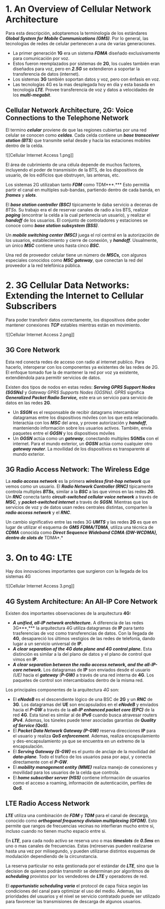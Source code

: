 # 1. An Overview of Cellular Network Architecture

Para esta descripción, adoptaremos la terminología de los estándares ***Global System for Mobile Communications (GMS)***. Por lo general, las tecnologías de redes de celular pertenecen a una de varias generaciones.

- La primer generación **1G** era un sistema ***FDMA*** diseñado exclusivamente para comunicación por voz.
- Estos fueron reemplazados por sistemas de **2G**, los cuales también eran diseñados para voz, pero en ***2.5G*** se extendieron a soportar la transferencia de datos (internet).
- Los sistemas **3G** también soportan datos y voz, pero con énfasis en voz.
- Las tecnologías 4G es la mas desplegada hoy en día y esta basada en tecnología ***LTE***. Provee transferencia de voz y datos a velocidades de los ***multi-megabit***.

## Cellular Network Architecture, 2G: Voice Connections to the Telephone Network

El termino ***celular*** proviene de que las regiones cubiertas por una red celular se conocen como ***celdas***. Cada celda contiene un ***base transceiver station (BTS**)* que transmite señal desde y hacia las estaciones mobiles dentro de la celda.

![[Cellular Internet Access 1.png]]

El área de cubrimiento de una célula depende de muchos factores, incluyendo el poder de transmisión de la BTS, de los dispositivos de usuario, de los edificios que obstruyen, las antenas, etc.

Los sistemas 2G utilizaban tanto ***FDM*** como TDM***.*** Esto permitía partir el canal en multiples sub-bandas, partiendo dentro de cada banda, en ***frames*** y ***slots***.

El ***base station controller (BSC)*** típicamente le daba servicio a decenas de *BTSs.* Su trabajo era el de reservar canales de radio a los BTS, realizar ***paging*** (encontrar la celda a la cual pertenecía un usuario), y realizar el ***handoff*** de los usuarios. El conjunto de controladores y estaciones se conoce como ***base station subsystem (BSS)***.

Un ***mobile switching center (MSC)*** juega el rol central en la autorización de los usuarios, establecimiento y cierre de conexión, y ***handoff***. Usualmente, un único ***MSC*** contiene unos hasta cinco ***BSC***.

Una red de proveedor celular tiene un número de ***MSCs,*** con algunos especiales conocidos como ***MSC gateway***, que conectan la red del proveedor a la red telefónica pública.

# 2. 3G Cellular Data Networks: Extending the Internet to Cellular Subscribers

Para poder transferir datos correctamente, los dispositivos debe poder mantener conexiones ***TCP*** estables mientras están en movimiento.

![[Cellular Internet Access 2.png]]

## 3G Core Network

Esta red conecta redes de acceso con radio al internet publico. Para hacerlo, interoperar con los componentes ya existentes de las redes de 2G. El enfoque tomado fue la de mantener la red por voz ya existente, extendiéndola para permitir servicios de datos.

Existen dos tipos de nodos en estas redes: ***Serving GPRS Support Nodes (SGSNs)*** y *Gateway GPRS Supports Nodes (GGSNs). GPRS* significa ***Generalized Packet Radio Service,*** este era un servicio para servicio de datos en las redes **2G**.

- Un ***SSGN*** es el responsable de recibir datagrams intercambiar datagramas entre los dispositivos móviles con los que esta relacionado. Interactúa con los ***MSC*** del area, y provee autorización y ***handoff***, manteniendo información sobre los usuarios activos. También, envía paquetes entre el ***GGSN*** y los dispositivos móviles
- Un ***GGSN*** actúa como un ***gateway***, conectando multiples **SGNSs** con el internet. Para el mundo exterior, un ***GGSN*** actúa como cualquier otro ***gateway router***. La movilidad de los dispositivos es transparente al mundo exterior.

## 3G Radio Access Network: The Wireless Edge

La ***radio access network*** es la primera ***wireless first-hop network*** que vemos como un usuario. El ***Radio Network Controller (RNC)*** típicamente controla multiples ***BTSs,*** similar a la ***BSC*** a las que vimos en las redes ***2G.*** Un ***RNC*** conecta tanto ***circuit-switched cellular voice network*** a través de ***MSC***, y ***packet-switched internet*** a través de ***SGSN***. Mientras que los servicios de voz y de datos usan redes centrales distintas, comparten la ***radio access network*** y el ***RNC***.

Un cambio significativo entre las redes 3G ***UMTS*** y las redes **2G** es que en lugar de utilizar el esquema de ***GMS*** ***FDMA/TDMA***, utiliza una técnica de ***CDMA*** conocida como ***Direct Sequence Wideband CDMA (DW-WCDMA), dentro de slots de*** TDMA*.*

# 3. On to 4G: LTE

Hay dos innovaciones importantes que surgieron con la llegada de los sistemas 4G

![[Cellular Internet Access 3.png]]

## 4G System Architecture: An All-IP Core Network

Existen dos importantes observaciones de la arquitectura **4G:**

- ***A unified, all-IP network architecture.*** A diferencia de las redes 3G***,*** la arquitectura 4G utiliza datagramas de **IP** para tanto trasferencias de voz como transferencias de datos. Con la llegada de **4G**, desapareció los últimos vestigios de las redes de telefonía, dando lugar a un servicio universal de **IP**.
- ***A clear separation of the 4G data plane and 4G control plane.*** Esta distinción es similar a la del plano de datos y el plano de control que vimos en **IP**.
- ***A clear separation between the radio access network, and the all-IP-core network.*** Los datagramas de **IP** son enviados desde el usuario *(UE)* hacia el ***gateway*** (***P-GW)*** a través de una red interna de **4G**. Los paquetes de control son intercambiados dentro de la misma red.

Los principales componentes de la arquitectura *4G* son:

- El ***eNodeB*** es el descendiente lógico de una BSC de **2G** y un ***RNC*** de **3G**. Los datagramas del **UE** son encapsulados en el ***eNodeB*** y enviados hacia el ***P-GW*** a través de la ***all-IP enhanced packet core (EPC)*** de la red **4G**. Esta túnel es similar al de ***IPv6*** cuando busca atravesar routers ***IPv4***. Ademas, los túneles puede tener asociadas garantías de ***Quality of Service (QoS).***
- El ***Packet Data Network Gateway (P-GW)*** reserva direcciones **IP** para el usuario y realiza ***QoS enforcement***. Ademas, realiza encapsulamiento y des-encapsulamiento ya que se encuentra en un extremo de la encapsulación.
- El ***Serving Gateway (S-GW)*** es el punto de anclaje de la movilidad del ***data-plane***. Todo el trafico de los usuarios pasa por aquí, y conecta directamente con el ***P-GW***.
- El ***mobility management entity (MME)*** realiza manejo de conexiones y movilidad para los usuarios de la celda que controla.
- El ***home subscriber server (HSS)*** contiene información de usuarios como el acceso a roaming, información de autenticación, perfiles de ***QoS***.

## LTE Radio Access Network

***LTE*** utiliza una combinación de ***FDM*** y ***TDM*** para el canal de descarga, conocido como ***orthogonal frequency division multiplexing (OFDM)***. Esto permite que rangos de frecuencias vecinas no interfieran mucho entre si, incluso cuando no tienen mucho espacio entre si.

En ***LTE***, para cada nodo activo se reserva uno o mas ***timeslots*** de ***0.5ms*** en uno o mas canales de frecuencias. Estas (re)reservas pueden realizarse hasta una vez por milisegundo, y pueden utilizarse distintos esquemas de modulación dependiendo de la circunstancia.

La reserva particular no esta gestionada por el estándar de ***LTE***, sino que la decision de quienes podrán transmitir se determinan por algoritmos de ***scheduling*** provistos por los vendedores de ***LTE*** y operadores de red.

El ***opportunistic scheduling varia*** el protocol de capa física según las condiciones del canal para optimizar el uso del medio. Ademas, las prioridades del usuarios y el nivel se servicio contratado puede ser utilizado para favorecer las transmisiones de descarga de algunos usuarios.
